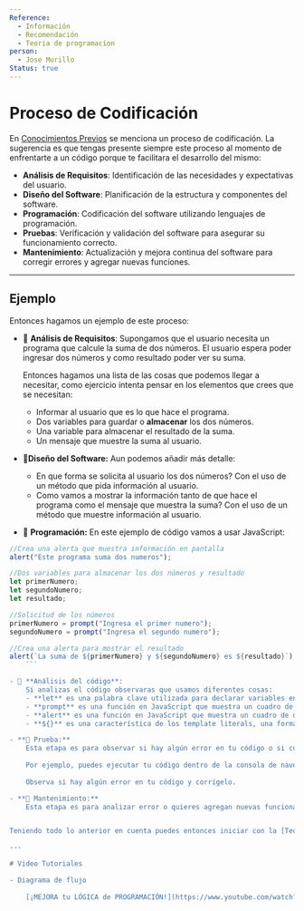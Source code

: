 ```yaml
---
Reference:
  - Información
  - Recomendación
  - Teoria de programacion
person:
  - Jose Murillo
Status: true
---
```

# Proceso de Codificación

En  [Conocimientos Previos](Conocimientos%20Previos.md) se menciona un proceso de codificación. La sugerencia es que tengas presente siempre este proceso al momento de enfrentarte a un código porque te facilitara el desarrollo del mismo:

- **Análisis de Requisitos**: Identificación de las necesidades y expectativas del usuario.
- **Diseño del Software**: Planificación de la estructura y componentes del software.
- **Programación**: Codificación del software utilizando lenguajes de programación.
- **Pruebas**: Verificación y validación del software para asegurar su funcionamiento correcto.
- **Mantenimiento**: Actualización y mejora continua del software para corregir errores y agregar nuevas funciones.
---
## Ejemplo
Entonces hagamos un ejemplo de este proceso:
- 🤔 **Análisis de Requisitos**:
	Supongamos que el usuario necesita un programa que calcule la suma de dos números. El usuario espera poder ingresar dos números y como resultado poder ver su suma.
	
	Entonces hagamos una lista de las cosas que podemos llegar a necesitar, como ejercicio intenta pensar en los elementos que crees que se necesitan:
	
	- Informar al usuario que es lo que hace el programa.
	- Dos variables para guardar o **almacenar** los dos números.
	- Una variable para almacenar el resultado de la suma.
	- Un mensaje que muestre la suma al usuario.

- **🎨Diseño del Software:**
	Aun podemos añadir más detalle:
	- En que forma se solicita al usuario los dos números? Con el uso de un método que pida información al usuario.
	- Como vamos a mostrar la información tanto de que hace el programa como el mensaje que muestra la suma? Con el uso de un método que muestre información al usuario.

- 🎯 **Programación:**
	En este ejemplo de código vamos a usar JavaScript:
	
```jsx
//Crea una alerta que muestra información en pantalla
alert("Este programa suma dos numeros");

//Dos variables para almacenar los dos números y resultado
let primerNumero;
let segundoNumero;
let resultado;

//Solicitud de los números
primerNumero = prompt("Ingresa el primer numero");
segundoNumero = prompt("Ingresa el segundo numero");

//Crea una alerta para mostrar el resultado
alert(`La suma de ${primerNumero} y ${segundoNumero} es ${resultado}`);
	```

- 🤔 **Análisis del código**:
	Si analizas el código observaras que usamos diferentes cosas:
	- **let** es una palabra clave utilizada para declarar variables en JavaScript. También se puede usar var pero no es recomendado.
	- **prompt** es una función en JavaScript que muestra un cuadro de diálogo al usuario con un mensaje y un campo de entrada para que ingrese datos.
	- **alert** es una función en JavaScript que muestra un cuadro de diálogo al usuario con un mensaje y un botón "Aceptar".
	- **${}** es una característica de los template literals, una forma más flexible y legible de concatenar (unir) texto en JavaScript. También puedes hacerlo usando el signo +.

- **🔨 Prueba:**
	Esta etapa es para observar si hay algún error en tu código o si cumple con los requisitos que observaste en tu análisis.
	
	Por ejemplo, puedes ejecutar tu código dentro de la consola de navegación o carga desde un archivo HTML que este enlazado a tu archivo de JavaScript. [Como enlazar un HTML con JavaScript](Como%20enlazar%20un%20HTML%20con%20JavaScript%2006a6a66a90404f81b30253d5959aa366.md) [Plugins recomendados](../Plugins%20recomendados%20ecbce551cd524d6a9eae80c503f40043.md) 
	
	Observa si hay algún error en tu código y corrígelo. 

- **🔧 Mantenimiento:**
	Esta etapa es para analizar error o quieres agregan nuevas funcionalidades a tu código


Teniendo todo lo anterior en cuenta puedes entonces iniciar con la [Teoría de programación JavaScript](Teori%CC%81a%20de%20programacio%CC%81n%20JavaScript%2006c98826aae046d79ed500c5a54facfa.md) 

---

# Video Tutoriales

- Diagrama de flujo
    
    [¡MEJORA tu LÓGICA de PROGRAMACIÓN!](https://www.youtube.com/watch?v=cShOfUMT5iA)